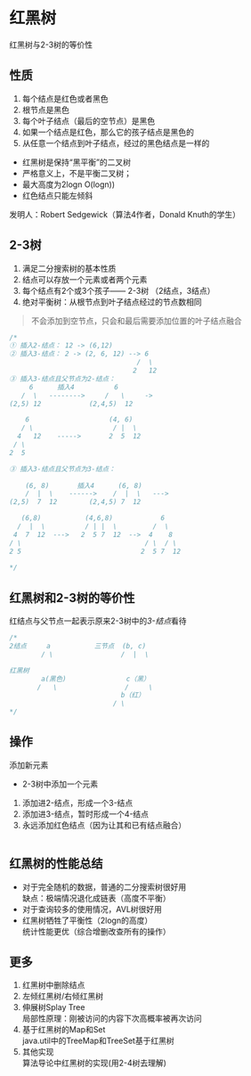<!--
 * @Author: five-5
 * @Date: 2019-07-10 22:44:57
 * @Description: 红黑树
 * @LastEditTime: 2019-07-12 00:45:34
 -->
 
# 红黑树

红黑树与2-3树的等价性

## 性质
1. 每个结点是红色或者黑色
2. 根节点是黑色
3. 每个叶子结点（最后的空节点）是黑色
4. 如果一个结点是红色，那么它的孩子结点是黑色的
5. 从任意一个结点到叶子结点，经过的黑色结点是一样的

- 红黑树是保持“黑平衡”的二叉树
- 严格意义上，不是平衡二叉树；
- 最大高度为2logn O(logn))
- 红色结点只能左倾斜

发明人：Robert Sedgewick（算法4作者，Donald Knuth的学生）

## 2-3树
1. 满足二分搜索树的基本性质
2. 结点可以存放一个元素或者两个元素
3. 每个结点有2个或3个孩子—— 2-3树
（2结点，3结点）
4. 绝对平衡树：从根节点到叶子结点经过的节点数相同
> 不会添加到空节点，只会和最后需要添加位置的叶子结点融合
``` c++
/*
① 插入2-结点： 12 -> (6,12) 
② 插入3-结点： 2 -> (2, 6, 12) --> 6
                                /  \
                               2   12
③ 插入3-结点且父节点为2-结点：
     6      插入4          6
   /  \   -------->     /   \     ->
(2,5) 12            (2,4,5)  12

    6                    (4, 6)
   / \                    / |  \  
  4   12    ----->       2  5  12
 / \
2  5 

③ 插入3-结点且父节点为3-结点：
                
    (6, 8)       插入4      (6, 8)
    /  |  \    ------>    /  |  \   --->
(2,5)  7  12        (2,4,5) 7  12   

   (6,8)           (4,6,8)            6
  /  |  \          / | |  \         /  \
 4  7  12  --->   2  5 7  12  -->  4    8
/ \                               / \  / \
2 5                              2  5 7  12
       
*/
```

## 红黑树和2-3树的等价性
红结点与父节点一起表示原来2-3树中的*3-结点*看待
``` c++
/*
2结点     a           三节点  (b, c)
        / \                 /  |  \

红黑树 
        a(黑色)               c（黑）
       /   \                 /     \
                            b（红）
                          / \     
*/          
```
## 操作
添加新元素
- 2-3树中添加一个元素
1. 添加进2-结点，形成一个3-结点
2. 添加进3-结点，暂时形成一个4-结点
3. 永远添加红色结点（因为让其和已有结点融合）

``` c++

```

## 红黑树的性能总结

- 对于完全随机的数据，普通的二分搜索树很好用</br>
缺点：极端情况退化成链表（高度不平衡）
- 对于查询较多的使用情况，AVL树很好用
- 红黑树牺牲了平衡性（2logn的高度）</br>
统计性能更优（综合增删改查所有的操作）


## 更多
1. 红黑树中删除结点
2. 左倾红黑树/右倾红黑树
3. 伸展树Splay Tree
</br> 局部性原理：刚被访问的内容下次高概率被再次访问
4. 基于红黑树的Map和Set
</br> java.util中的TreeMap和TreeSet基于红黑树
5. 其他实现
</br> 算法导论中红黑树的实现(用2-4树去理解)